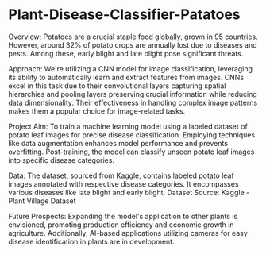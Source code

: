 # Plant-Disease-Classifier-Patatoes

Overview: 
Potatoes are a crucial staple food globally, grown in 95 countries. However, around 32% of potato crops are annually lost due to diseases and pests. Among these, early blight and late blight pose significant threats.

Approach: 
We're utilizing a CNN model for image classification, leveraging its ability to automatically learn and extract features from images. CNNs excel in this task due to their convolutional layers capturing spatial hierarchies and pooling layers preserving crucial information while reducing data dimensionality. Their effectiveness in handling complex image patterns makes them a popular choice for image-related tasks.

Project Aim: 
To train a machine learning model using a labeled dataset of potato leaf images for precise disease classification. Employing techniques like data augmentation enhances model performance and prevents overfitting. Post-training, the model can classify unseen potato leaf images into specific disease categories.

Data: 
The dataset, sourced from Kaggle, contains labeled potato leaf images annotated with respective disease categories. It encompasses various diseases like late blight and early blight. Dataset Source: Kaggle - Plant Village Dataset

Future Prospects: 
Expanding the model's application to other plants is envisioned, promoting production efficiency and economic growth in agriculture. Additionally, AI-based applications utilizing cameras for easy disease identification in plants are in development.
